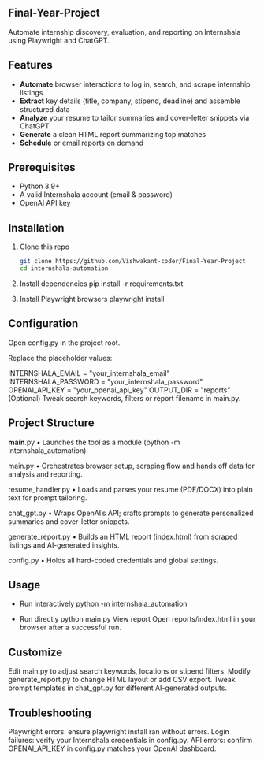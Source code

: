 ## Final-Year-Project

Automate internship discovery, evaluation, and reporting on Internshala using Playwright and ChatGPT.

## Features

- **Automate** browser interactions to log in, search, and scrape internship listings  
- **Extract** key details (title, company, stipend, deadline) and assemble structured data  
- **Analyze** your resume to tailor summaries and cover-letter snippets via ChatGPT  
- **Generate** a clean HTML report summarizing top matches  
- **Schedule** or email reports on demand  

## Prerequisites

- Python 3.9+  
- A valid Internshala account (email & password)  
- OpenAI API key  

## Installation

1. Clone this repo  
   ```bash
   git clone https://github.com/Vishwakant-coder/Final-Year-Project
   cd internshala-automation

2. Install dependencies
pip install -r requirements.txt

3. Install Playwright browsers
playwright install


## Configuration
Open config.py in the project root.

Replace the placeholder values:


INTERNSHALA_EMAIL = "your_internshala_email"
INTERNSHALA_PASSWORD = "your_internshala_password"
OPENAI_API_KEY      = "your_openai_api_key"
OUTPUT_DIR          = "reports"
(Optional) Tweak search keywords, filters or report filename in main.py.

## Project Structure
__main__.py
• Launches the tool as a module (python -m internshala_automation).

main.py
• Orchestrates browser setup, scraping flow and hands off data for analysis and reporting.

resume_handler.py
• Loads and parses your resume (PDF/DOCX) into plain text for prompt tailoring.

chat_gpt.py
• Wraps OpenAI’s API; crafts prompts to generate personalized summaries and cover-letter snippets.

generate_report.py
• Builds an HTML report (index.html) from scraped listings and AI-generated insights.

config.py
• Holds all hard-coded credentials and global settings.

## Usage
- Run interactively
python -m internshala_automation

- Run directly
python main.py
View report
Open reports/index.html in your browser after a successful run.

## Customize

Edit main.py to adjust search keywords, locations or stipend filters.
Modify generate_report.py to change HTML layout or add CSV export.
Tweak prompt templates in chat_gpt.py for different AI-generated outputs.

## Troubleshooting

Playwright errors: ensure playwright install ran without errors.
Login failures: verify your Internshala credentials in config.py.
API errors: confirm OPENAI_API_KEY in config.py matches your OpenAI dashboard.
